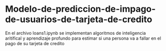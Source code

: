 # Modelo-de-prediccion-de-impago-de-usuarios-de-tarjeta-de-credito
En el archivo loans1.ipynb se implementan algoritmos de inteligencia aritifical y aprendizaje profundo para estimar si una persona va a fallar en el pago de su tarjeta de credito
